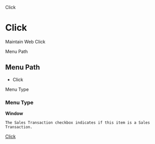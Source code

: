 
Click
# Click


Maintain Web Click

Menu Path
## Menu Path



- Click

Menu Type
### Menu Type

**Window**

```
The Sales Transaction checkbox indicates if this item is a Sales Transaction.
```

[Click](../../functional-guide/window/window-click.md)
